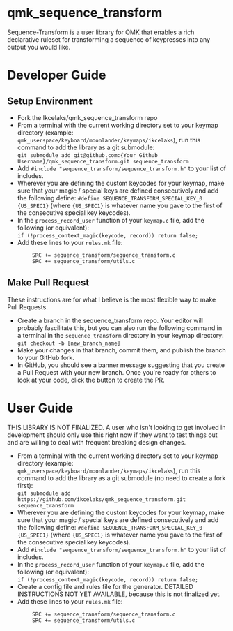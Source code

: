 # qmk_sequence_transform
Sequence-Transform is a user library for QMK that enables a rich declarative ruleset for transforming a sequence of keypresses into any output you would like.

# Developer Guide
## Setup Environment
- Fork the Ikcelaks/qmk_sequence_transform repo
- From a terminal with the current working directory set to your keymap directory (example: `qmk_userspace/keyboard/moonlander/keymaps/ikcelaks`), run this
command to add the library as a git submodule:<br/>
`git submodule add git@github.com:{Your Github Username}/qmk_sequence_transform.git sequence_transform`
- Add ```#include "sequence_transform/sequence_transform.h"``` to your list of includes.
- Wherever you are defining the custom keycodes for your keymap, make sure that your magic / special keys are defined consecutively and add the following define:
`#define SEQUENCE_TRANSFORM_SPECIAL_KEY_0 {US_SPEC1}` (where `{US_SPEC1}` is whatever name you gave to the first of the consecutive special key keycodes).
- In the `process_record_user` function of your `keymap.c` file, add the following (or equivalent):<br/>
```if (!process_context_magic(keycode, record)) return false;```
- Add these lines to your `rules.mk` file:<br/>
```
        SRC += sequence_transform/sequence_transform.c
        SRC += sequence_transform/utils.c
```

## Make Pull Request
These instructions are for what I believe is the most flexible way to make Pull Requests.
- Create a branch in the sequence_transform repo. Your editor will probably fascilitate this, but you can also run the following command in a terminal in the
`sequence_transform` directory in your keymap directory:<br/>
`git checkout -b [new_branch_name]`
- Make your changes in that branch, commit them, and publish the branch to your GitHub fork.
- In GitHub, you should see a banner message suggesting that you create a Pull Request with your new branch. Once you're ready for others to look at your code,
click the button to create the PR.

# User Guide
THIS LIBRARY IS NOT FINALIZED. A user who isn't looking to get involved in development should only use this right now if they want to test things out and are
willing to deal with frequent breaking design changes.
- From a terminal with the current working directory set to your keymap directory (example: `qmk_userspace/keyboard/moonlander/keymaps/ikcelaks`), run this
command to add the library as a git submodule (no need to create a fork first):<br/>
`git submodule add https://github.com/ikcelaks/qmk_sequence_transform.git sequence_transform`
- Wherever you are defining the custom keycodes for your keymap, make sure that your magic / special keys are defined consecutively and add the following define:
`#define SEQUENCE_TRANSFORM_SPECIAL_KEY_0 {US_SPEC1}` (where `{US_SPEC1}` is whatever name you gave to the first of the consecutive special key keycodes).
- Add ```#include "sequence_transform/sequence_transform.h"``` to your list of includes.
- In the `process_record_user` function of your `keymap.c` file, add the following (or equivalent):<br/>
```if (!process_context_magic(keycode, record)) return false;```
- Create a config file and rules file for the generator. DETAILED INSTRUCTIONS NOT YET AVAILABLE, because this is not finalized yet.
- Add these lines to your `rules.mk` file:<br/>
```
        SRC += sequence_transform/sequence_transform.c
        SRC += sequence_transform/utils.c
```
